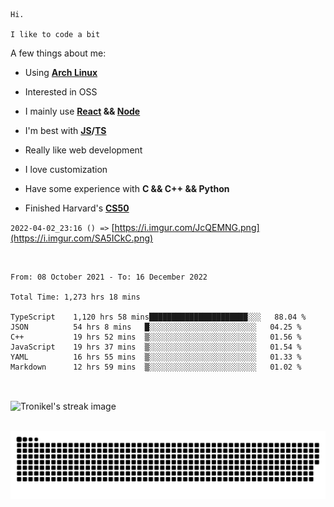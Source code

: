 ```
Hi.

I like to code a bit
```

A few things about me:

-   Using **[Arch Linux](https://archlinux.org/)**

-   Interested in OSS

-   I mainly use **[React](https://reactjs.org/) && [Node](https://nodejs.org/en/)**

-   I'm best with **[JS](https://www.javascript.com/)/[TS](https://www.typescriptlang.org/)**

-   Really like web development

-   I love customization

-   Have some experience with **C && C++ && Python**

-   Finished Harvard's **[CS50](https://cs50.harvard.edu)**

`2022-04-02_23:16 () =>` [https://i.imgur.com/JcQEMNG.png](https://i.imgur.com/SA5ICkC.png)

<br>

<!--START_SECTION:waka-->

```text
From: 08 October 2021 - To: 16 December 2022

Total Time: 1,273 hrs 18 mins

TypeScript    1,120 hrs 58 mins██████████████████████░░░   88.04 %
JSON          54 hrs 8 mins   █░░░░░░░░░░░░░░░░░░░░░░░░   04.25 %
C++           19 hrs 52 mins  ▒░░░░░░░░░░░░░░░░░░░░░░░░   01.56 %
JavaScript    19 hrs 37 mins  ▒░░░░░░░░░░░░░░░░░░░░░░░░   01.54 %
YAML          16 hrs 55 mins  ▒░░░░░░░░░░░░░░░░░░░░░░░░   01.33 %
Markdown      12 hrs 59 mins  ▒░░░░░░░░░░░░░░░░░░░░░░░░   01.02 %
```

<!--END_SECTION:waka-->

<br>

<p><img align="center" src="https://github-readme-streak-stats.herokuapp.com/?user=Tronikelis&theme=dark" alt="Tronikel's streak image" /></p>

<br>

<img title="" src="https://raw.githubusercontent.com/Tronikelis/Tronikelis/output/github-contribution-grid-snake.svg" alt="very cool snake thingey" data-align="left">

